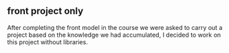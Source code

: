 ## front project only
After completing the front model in the course we were asked to carry out a project based on the knowledge we had accumulated, I decided to work on this project without libraries.
